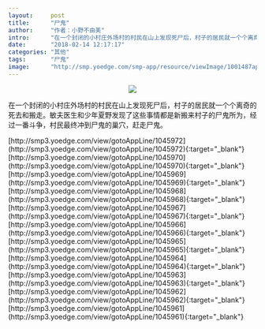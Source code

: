 ```yaml
---
layout:     post
title:      "尸鬼"
author:     "作者：小野不由美"
intro:      "在一个封闭的小村庄外场村的村民在山上发现死尸后，村子的居民就一个个离奇的死去和搬走。敏夫医生和少年夏野发现了这些事情都是新搬来村子的尸鬼所为，经过一番斗争，村民最终冲到尸鬼的巢穴，赶走尸鬼。"
date:       "2018-02-14 12:17:17"
categories: "其他"
tags:       "尸鬼"
image:      "http://smp.yoedge.com/smp-app/resource/viewImage/1001487appline.png"
---
```

<div style="text-align: center">
<p><img src="http://smp.yoedge.com/smp-app/resource/viewImage/1001487appline.png"/></p>
</div>
<p class="post-meta">
<span>在一个封闭的小村庄外场村的村民在山上发现死尸后，村子的居民就一个个离奇的死去和搬走。敏夫医生和少年夏野发现了这些事情都是新搬来村子的尸鬼所为，经过一番斗争，村民最终冲到尸鬼的巢穴，赶走尸鬼。</span>
</p>
[http://smp3.yoedge.com/view/gotoAppLine/1045972](http://smp3.yoedge.com/view/gotoAppLine/1045972){:target="_blank"}
[http://smp3.yoedge.com/view/gotoAppLine/1045970](http://smp3.yoedge.com/view/gotoAppLine/1045970){:target="_blank"}
[http://smp3.yoedge.com/view/gotoAppLine/1045969](http://smp3.yoedge.com/view/gotoAppLine/1045969){:target="_blank"}
[http://smp3.yoedge.com/view/gotoAppLine/1045968](http://smp3.yoedge.com/view/gotoAppLine/1045968){:target="_blank"}
[http://smp3.yoedge.com/view/gotoAppLine/1045967](http://smp3.yoedge.com/view/gotoAppLine/1045967){:target="_blank"}
[http://smp3.yoedge.com/view/gotoAppLine/1045966](http://smp3.yoedge.com/view/gotoAppLine/1045966){:target="_blank"}
[http://smp3.yoedge.com/view/gotoAppLine/1045965](http://smp3.yoedge.com/view/gotoAppLine/1045965){:target="_blank"}
[http://smp3.yoedge.com/view/gotoAppLine/1045964](http://smp3.yoedge.com/view/gotoAppLine/1045964){:target="_blank"}
[http://smp3.yoedge.com/view/gotoAppLine/1045963](http://smp3.yoedge.com/view/gotoAppLine/1045963){:target="_blank"}
[http://smp3.yoedge.com/view/gotoAppLine/1045962](http://smp3.yoedge.com/view/gotoAppLine/1045962){:target="_blank"}
[http://smp3.yoedge.com/view/gotoAppLine/1045961](http://smp3.yoedge.com/view/gotoAppLine/1045961){:target="_blank"}


